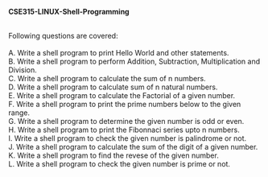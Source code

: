 <b>CSE315-LINUX-Shell-Programming</b>

<br>Following questions are covered:<br><br> 
A. Write a shell program to print Hello World and other statements.<br> 
B. Write a shell program to perform Addition, Subtraction, Multiplication and Division.<br>
C. Write a shell program to calculate the sum of n numbers.<br>
D. Write a shell program to calculate sum of n natural numbers.<br>
E. Write a shell program to calculate the Factorial of a given number.<br>
F. Write a shell program to print the prime numbers below to the given range.<br>
G. Write a shell program to determine the given number is odd or even.<br>
H. Write a shell program to print the Fibonnaci series upto n numbers.<br>
I. Write a shell program to check the given number is palindrome or not.<br>
J. Write a shell program to calculate the sum of the digit of a given number.<br>
K. Write a shell program to find the revese of the given number.<br>
L. Write a shell program to check the given number is prime or not.<br>